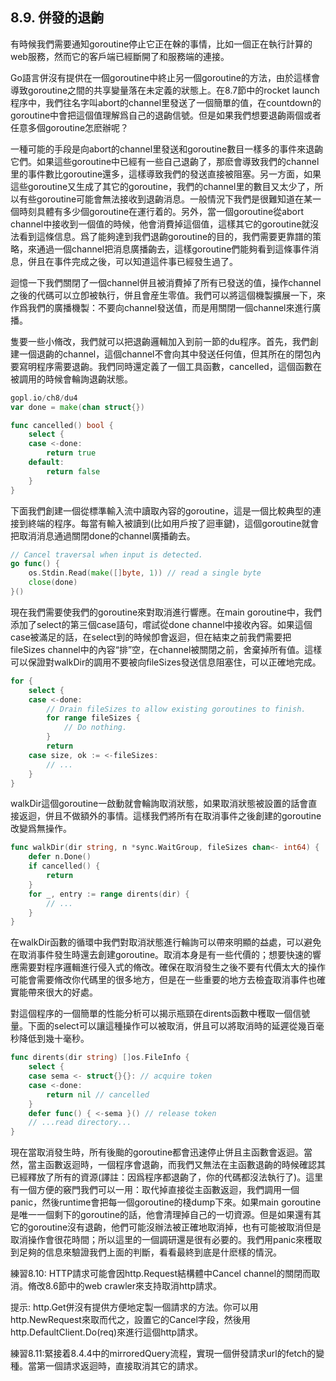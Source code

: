 ## 8.9. 併發的退齣

有時候我們需要通知goroutine停止它正在榦的事情，比如一個正在執行計算的web服務，然而它的客戶端已經斷開了和服務端的連接。

Go語言併沒有提供在一個goroutine中終止另一個goroutine的方法，由於這樣會導致goroutine之間的共享變量落在未定義的狀態上。在8.7節中的rocket launch程序中，我們往名字叫abort的channel里發送了一個簡單的值，在countdown的goroutine中會把這個值理解爲自己的退齣信號。但是如果我們想要退齣兩個或者任意多個goroutine怎麽辦呢？

一種可能的手段是向abort的channel里發送和goroutine數目一樣多的事件來退齣它們。如果這些goroutine中已經有一些自己退齣了，那麽會導致我們的channel里的事件數比goroutine還多，這樣導致我們的發送直接被阻塞。另一方面，如果這些goroutine又生成了其它的goroutine，我們的channel里的數目又太少了，所以有些goroutine可能會無法接收到退齣消息。一般情況下我們是很難知道在某一個時刻具體有多少個goroutine在運行着的。另外，當一個goroutine從abort channel中接收到一個值的時候，他會消費掉這個值，這樣其它的goroutine就沒法看到這條信息。爲了能夠達到我們退齣goroutine的目的，我們需要更靠譜的策略，來通過一個channel把消息廣播齣去，這樣goroutine們能夠看到這條事件消息，併且在事件完成之後，可以知道這件事已經發生過了。

迴憶一下我們關閉了一個channel併且被消費掉了所有已發送的值，操作channel之後的代碼可以立卽被執行，併且會産生零值。我們可以將這個機製擴展一下，來作爲我們的廣播機製：不要向channel發送值，而是用關閉一個channel來進行廣播。

隻要一些小脩改，我們就可以把退齣邏輯加入到前一節的du程序。首先，我們創建一個退齣的channel，這個channel不會向其中發送任何值，但其所在的閉包內要寫明程序需要退齣。我們同時還定義了一個工具函數，cancelled，這個函數在被調用的時候會輪詢退齣狀態。

```go
gopl.io/ch8/du4
var done = make(chan struct{})

func cancelled() bool {
    select {
    case <-done:
        return true
    default:
        return false
    }
}
```

下面我們創建一個從標準輸入流中讀取內容的goroutine，這是一個比較典型的連接到終端的程序。每當有輸入被讀到(比如用戶按了迴車鍵)，這個goroutine就會把取消消息通過關閉done的channel廣播齣去。

```go
// Cancel traversal when input is detected.
go func() {
    os.Stdin.Read(make([]byte, 1)) // read a single byte
    close(done)
}()
```

現在我們需要使我們的goroutine來對取消進行響應。在main goroutine中，我們添加了select的第三個case語句，嚐試從done channel中接收內容。如果這個case被滿足的話，在select到的時候卽會返迴，但在結束之前我們需要把fileSizes channel中的內容“排”空，在channel被關閉之前，舍棄掉所有值。這樣可以保證對walkDir的調用不要被向fileSizes發送信息阻塞住，可以正確地完成。

```go
for {
    select {
    case <-done:
        // Drain fileSizes to allow existing goroutines to finish.
        for range fileSizes {
            // Do nothing.
        }
        return
    case size, ok := <-fileSizes:
        // ...
    }
}
```

walkDir這個goroutine一啟動就會輪詢取消狀態，如果取消狀態被設置的話會直接返迴，併且不做額外的事情。這樣我們將所有在取消事件之後創建的goroutine改變爲無操作。

```go
func walkDir(dir string, n *sync.WaitGroup, fileSizes chan<- int64) {
    defer n.Done()
    if cancelled() {
        return
    }
    for _, entry := range dirents(dir) {
        // ...
    }
}

```

在walkDir函數的循環中我們對取消狀態進行輪詢可以帶來明顯的益處，可以避免在取消事件發生時還去創建goroutine。取消本身是有一些代價的；想要快速的響應需要對程序邏輯進行侵入式的脩改。確保在取消發生之後不要有代價太大的操作可能會需要脩改你代碼里的很多地方，但是在一些重要的地方去檢査取消事件也確實能帶來很大的好處。

對這個程序的一個簡單的性能分析可以揭示瓶頸在dirents函數中穫取一個信號量。下面的select可以讓這種操作可以被取消，併且可以將取消時的延遲從幾百毫秒降低到幾十毫秒。

```go
func dirents(dir string) []os.FileInfo {
    select {
    case sema <- struct{}{}: // acquire token
    case <-done:
        return nil // cancelled
    }
    defer func() { <-sema }() // release token
    // ...read directory...
}
```

現在當取消發生時，所有後颱的goroutine都會迅速停止併且主函數會返迴。當然，當主函數返迴時，一個程序會退齣，而我們又無法在主函數退齣的時候確認其已經釋放了所有的資源(譯註：因爲程序都退齣了，你的代碼都沒法執行了)。這里有一個方便的竅門我們可以一用：取代掉直接從主函數返迴，我們調用一個panic，然後runtime會把每一個goroutine的棧dump下來。如果main goroutine是唯一一個剩下的goroutine的話，他會清理掉自己的一切資源。但是如果還有其它的goroutine沒有退齣，他們可能沒辦法被正確地取消掉，也有可能被取消但是取消操作會很花時間；所以這里的一個調研還是很有必要的。我們用panic來穫取到足夠的信息來驗證我們上面的判斷，看看最終到底是什麽樣的情況。

練習8.10: HTTP請求可能會因http.Request結構體中Cancel channel的關閉而取消。脩改8.6節中的web crawler來支持取消http請求。

提示: http.Get併沒有提供方便地定製一個請求的方法。你可以用http.NewRequest來取而代之，設置它的Cancel字段，然後用http.DefaultClient.Do(req)來進行這個http請求。

練習8.11:緊接着8.4.4中的mirroredQuery流程，實現一個併發請求url的fetch的變種。當第一個請求返迴時，直接取消其它的請求。
